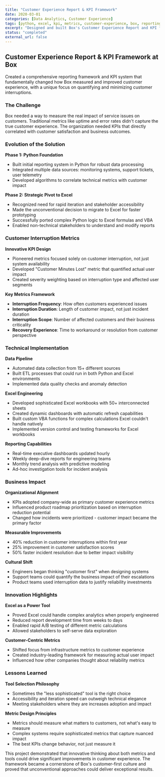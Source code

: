 ```yaml
---
title: "Customer Experience Report & KPI Framework"
date: 2020-03-01
categories: [Data Analytics, Customer Experience]
tags: [python, excel, kpi, metrics, customer-experience, box, reporting]
excerpt: "Designed and built Box's Customer Experience Report and KPI framework, initially in Python then strategically migrated to Excel for rapid prototyping, focusing metrics exclusively on customer interruption impact."
status: "completed"
external_url: false
---
```


## Customer Experience Report & KPI Framework at Box

Created a comprehensive reporting framework and KPI system that fundamentally changed how Box measured and improved customer experience, with a unique focus on quantifying and minimizing customer interruptions.

### The Challenge

Box needed a way to measure the real impact of service issues on customers. Traditional metrics like uptime and error rates didn't capture the true customer experience. The organization needed KPIs that directly correlated with customer satisfaction and business outcomes.

### Evolution of the Solution

**Phase 1: Python Foundation**
- Built initial reporting system in Python for robust data processing
- Integrated multiple data sources: monitoring systems, support tickets, user telemetry
- Developed algorithms to correlate technical metrics with customer impact

**Phase 2: Strategic Pivot to Excel**
- Recognized need for rapid iteration and stakeholder accessibility
- Made the unconventional decision to migrate to Excel for faster prototyping
- Successfully ported complex Python logic to Excel formulas and VBA
- Enabled non-technical stakeholders to understand and modify reports

### Customer Interruption Metrics

**Innovative KPI Design**
- Pioneered metrics focused solely on customer interruption, not just system availability
- Developed "Customer Minutes Lost" metric that quantified actual user impact
- Created severity weighting based on interruption type and affected user segments

**Key Metrics Framework**
- **Interruption Frequency**: How often customers experienced issues
- **Interruption Duration**: Length of customer impact, not just incident duration  
- **Interruption Scope**: Number of affected customers and their business criticality
- **Recovery Experience**: Time to workaround or resolution from customer perspective

### Technical Implementation

**Data Pipeline**
- Automated data collection from 15+ different sources
- Built ETL processes that could run in both Python and Excel environments
- Implemented data quality checks and anomaly detection

**Excel Engineering**
- Developed sophisticated Excel workbooks with 50+ interconnected sheets
- Created dynamic dashboards with automatic refresh capabilities
- Built custom VBA functions for complex calculations Excel couldn't handle natively
- Implemented version control and testing frameworks for Excel workbooks

**Reporting Capabilities**
- Real-time executive dashboards updated hourly
- Weekly deep-dive reports for engineering teams
- Monthly trend analysis with predictive modeling
- Ad-hoc investigation tools for incident analysis

### Business Impact

**Organizational Alignment**
- KPIs adopted company-wide as primary customer experience metrics
- Influenced product roadmap prioritization based on interruption reduction potential
- Changed how incidents were prioritized - customer impact became the primary factor

**Measurable Improvements**
- 40% reduction in customer interruptions within first year
- 25% improvement in customer satisfaction scores
- 50% faster incident resolution due to better impact visibility

**Cultural Shift**
- Engineers began thinking "customer first" when designing systems
- Support teams could quantify the business impact of their escalations
- Product teams used interruption data to justify reliability investments

### Innovation Highlights

**Excel as a Power Tool**
- Proved Excel could handle complex analytics when properly engineered
- Reduced report development time from weeks to days
- Enabled rapid A/B testing of different metric calculations
- Allowed stakeholders to self-serve data exploration

**Customer-Centric Metrics**
- Shifted focus from infrastructure metrics to customer experience
- Created industry-leading framework for measuring actual user impact
- Influenced how other companies thought about reliability metrics

### Lessons Learned

**Tool Selection Philosophy**
- Sometimes the "less sophisticated" tool is the right choice
- Accessibility and iteration speed can outweigh technical elegance
- Meeting stakeholders where they are increases adoption and impact

**Metric Design Principles**
- Metrics should measure what matters to customers, not what's easy to measure
- Complex systems require sophisticated metrics that capture nuanced impact
- The best KPIs change behavior, not just measure it

This project demonstrated that innovative thinking about both metrics and tools could drive significant improvements in customer experience. The framework became a cornerstone of Box's customer-first culture and proved that unconventional approaches could deliver exceptional results.